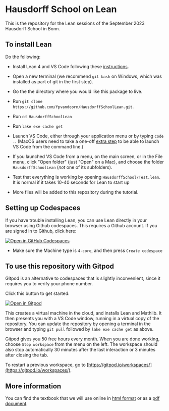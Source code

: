 # Hausdorff School on Lean

This is the repository for the Lean sessions of the September 2023 Hausdorff School in Bonn.

## To install Lean

Do the following:

* Install Lean 4 and VS Code following
   these [instructions](https://leanprover-community.github.io/get_started.html).

* Open a new terminal (we recommend `git bash` on Windows, which was installed as part of git in the first step).

* Go the the directory where you would like this package to live.

* Run `git clone https://github.com/fpvandoorn/HausdorffSchoolLean.git`.

* Run `cd HausdorffSchoolLean`

* Run `lake exe cache get`

* Launch VS Code, either through your application menu or by typing
  `code .`. (MacOS users need to take a one-off
  [extra step](https://code.visualstudio.com/docs/setup/mac#_launching-from-the-command-line)
   to be able to launch VS Code from the command line.)

* If you launched VS Code from a menu, on the main screen, or in the File menu,
  click "Open folder" (just "Open" on a Mac), and choose the folder
  `HausdorffSchoolLean` (*not* one of its subfolders).

* Test that everything is working by opening `HausdorffSchool/Test.lean`.
  It is normal if it takes 10-40 seconds for Lean to start up

* More files will be added to this repository during the tutorial.

## Setting up Codespaces

If you have trouble installing Lean, you can use Lean directly in your browser using Github codespaces. This requires a Github account. If you are signed in to Github, click here:

<a href='https://codespaces.new/fpvandoorn/HausdorffSchoolLean' target="_blank" rel="noreferrer noopener"><img src='https://github.com/codespaces/badge.svg' alt='Open in GitHub Codespaces' style='max-width: 100%;'></a>

* Make sure the Machine type is `4-core`, and then press `Create codespace`

## To use this repository with Gitpod

Gitpod is an alternative to codespaces that is slightly inconvenient, since it requires you to verify your phone number.

Click this button to get started:

[![Open in Gitpod](https://gitpod.io/button/open-in-gitpod.svg)](https://gitpod.io/#https://github.com/fpvandoorn/HausdorffSchoolLean)

This creates a virtual machine in the cloud,
and installs Lean and Mathlib.
It then presents you with a VS Code window, running in a virtual
copy of the repository.
You can update the repository by opening a terminal in the browser
and typing `git pull` followed by `lake exe cache get` as above.

Gitpod gives you 50 free hours every month.
When you are done working, choose `Stop workspace` from the menu on the left.
The workspace should also stop automatically
30 minutes after the last interaction or 3 minutes after closing the tab.

To restart a previous workspace, go to [https://gitpod.io/workspaces/](https://gitpod.io/workspaces/).

## More information

You can find the textbook that we will use online in
[html format](https://leanprover-community.github.io/mathematics_in_lean/)
or as a
[pdf document](https://leanprover-community.github.io/mathematics_in_lean/mathematics_in_lean.pdf).
